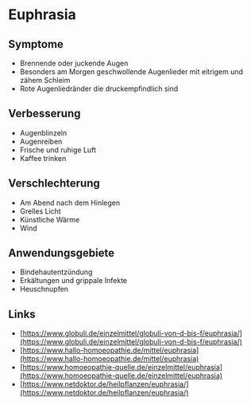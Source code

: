 # Euphrasia

## Symptome

* Brennende oder juckende Augen
* Besonders am Morgen geschwollende Augenlieder mit eitrigem und zähem Schleim
* Rote Augenliedränder die druckempfindlich sind

## Verbesserung

* Augenblinzeln
* Augenreiben
* Frische und ruhige Luft
* Kaffee trinken

## Verschlechterung

* Am Abend nach dem Hinlegen
* Grelles Licht
* Künstliche Wärme
* Wind

## Anwendungsgebiete

* Bindehautentzündung
* Erkältungen und grippale Infekte
* Heuschnupfen

## Links

* [https://www.globuli.de/einzelmittel/globuli-von-d-bis-f/euphrasia/](https://www.globuli.de/einzelmittel/globuli-von-d-bis-f/euphrasia/)
* [https://www.hallo-homoeopathie.de/mittel/euphrasia](https://www.hallo-homoeopathie.de/mittel/euphrasia)
* [https://www.homoeopathie-quelle.de/einzelmittel/euphrasia](https://www.homoeopathie-quelle.de/einzelmittel/euphrasia)
* [https://www.netdoktor.de/heilpflanzen/euphrasia/](https://www.netdoktor.de/heilpflanzen/euphrasia/)
